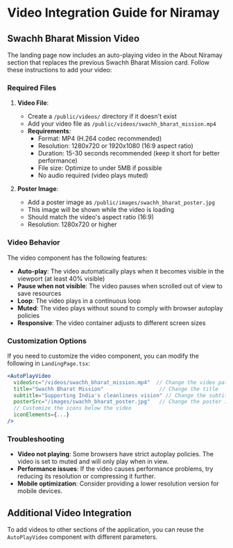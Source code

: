# Video Integration Guide for Niramay

## Swachh Bharat Mission Video

The landing page now includes an auto-playing video in the About Niramay section that replaces the previous Swachh Bharat Mission card. Follow these instructions to add your video:

### Required Files

1. **Video File**:
   - Create a `/public/videos/` directory if it doesn't exist
   - Add your video file as `/public/videos/swachh_bharat_mission.mp4`
   - **Requirements**:
     - Format: MP4 (H.264 codec recommended)
     - Resolution: 1280x720 or 1920x1080 (16:9 aspect ratio)
     - Duration: 15-30 seconds recommended (keep it short for better performance)
     - File size: Optimize to under 5MB if possible
     - No audio required (video plays muted)

2. **Poster Image**:
   - Add a poster image as `/public/images/swachh_bharat_poster.jpg`
   - This image will be shown while the video is loading
   - Should match the video's aspect ratio (16:9)
   - Resolution: 1280x720 or higher

### Video Behavior

The video component has the following features:

- **Auto-play**: The video automatically plays when it becomes visible in the viewport (at least 40% visible)
- **Pause when not visible**: The video pauses when scrolled out of view to save resources
- **Loop**: The video plays in a continuous loop
- **Muted**: The video plays without sound to comply with browser autoplay policies
- **Responsive**: The video container adjusts to different screen sizes

### Customization Options

If you need to customize the video component, you can modify the following in `LandingPage.tsx`:

```jsx
<AutoPlayVideo
  videoSrc="/videos/swachh_bharat_mission.mp4"  // Change the video path
  title="Swachh Bharat Mission"                  // Change the title
  subtitle="Supporting India's cleanliness vision" // Change the subtitle
  posterSrc="/images/swachh_bharat_poster.jpg"   // Change the poster image
  // Customize the icons below the video
  iconElements={...}
/>
```

### Troubleshooting

- **Video not playing**: Some browsers have strict autoplay policies. The video is set to muted and will only play when in view.
- **Performance issues**: If the video causes performance problems, try reducing its resolution or compressing it further.
- **Mobile optimization**: Consider providing a lower resolution version for mobile devices.

## Additional Video Integration

To add videos to other sections of the application, you can reuse the `AutoPlayVideo` component with different parameters.